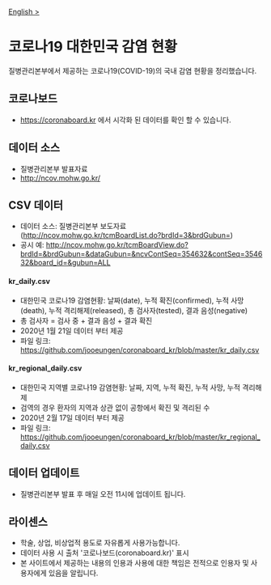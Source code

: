 [English >](https://github.com/jooeungen/coronaboard_kr/blob/master/README.md) 

# 코로나19 대한민국 감염 현황 
질병관리본부에서 제공하는 코로나19(COVID-19)의 국내 감염 현황을 정리했습니다. 

## 코로나보드
- https://coronaboard.kr 에서 시각화 된 데이터를 확인 할 수 있습니다. 

## 데이터 소스 
- 질병관리본부 발표자료 
- http://ncov.mohw.go.kr/

## CSV 데이터 
- 데이터 소스: 질병관리본부 보도자료 (http://ncov.mohw.go.kr/tcmBoardList.do?brdId=3&brdGubun=)
- 공시 예: http://ncov.mohw.go.kr/tcmBoardView.do?brdId=&brdGubun=&dataGubun=&ncvContSeq=354632&contSeq=354632&board_id=&gubun=ALL

#### kr_daily.csv
- 대한민국 코로나19 감염현황: 날짜(date), 누적 확진(confirmed), 누적 사망(death), 누적 격리해제(released), 총 검사자(tested), 결과 음성(negative) 
- 총 검사자 = 검사 중 + 결과 음성 + 결과 확진
- 2020년 1월 21일 데이터 부터 제공 
- 파일 링크: https://github.com/jooeungen/coronaboard_kr/blob/master/kr_daily.csv

#### kr_regional_daily.csv
- 대한민국 지역별 코로나19 감염현황: 날짜, 지역, 누적 확진, 누적 사망, 누적 격리해제
- 검역의 경우 환자의 지역과 상관 없이 공항에서 확진 및 격리된 수 
- 2020년 2월 17일 데이터 부터 제공 
- 파일 링크: https://github.com/jooeungen/coronaboard_kr/blob/master/kr_regional_daily.csv

## 데이터 업데이트 
- 질병관리본부 발표 후 매일 오전 11시에 업데이트 됩니다. 

## 라이센스 
- 학술, 상업, 비상업적 용도로 자유롭게 사용가능합니다. 
- 데이터 사용 시 출처 '코로나보드(coronaboard.kr)' 표시
- 본 사이트에서 제공하는 내용의 인용과 사용에 대한 책임은 전적으로 인용자 및 사용자에게 있음을 알립니다.

